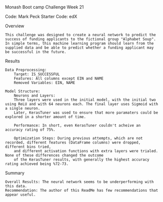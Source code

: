 Monash Boot camp Challenge Week 21

Code: Mark Peck
Starter Code: edX

Overview

    This challenge was designed to create a neural network to predict the success of funding applicants to the fictional group "Alphabet Soup".
    In simple terms, this machine learning program should learn from the supplied data and be able to predict whether a funding applicant may be successful in the future.

Results

    Data Preprocessing:
        Target: IS_SUCCESSFUL
        Features: All columns except EIN and NAME
        Removed Variables: EIN, NAME

    Model Structure:
        Neurons and Layers:
        Three layers were used in the initial model, with the initial two using ReLU and with 64 neurons each. The final layer uses Sigmoid with a single neuron.
        Later, KerasTuner was used to ensure that more paramaters could be explored in a shorter amount of time.
        
        Performance: In short, even KerasTuner couldn't acheive an accuracy rating of 75%. 
        
        Optimization Steps: During previous attempts, which are not recorded, different features (DataFrame columns) were dropped, different bins tried, 
        and different activation functions with extra layers were trialed. None of these differences changed the outcome
        of the KerasTuner results, with generally the highest accuracy rating achieved being %72-73.

Summary

    Overall Results: The neural network seems to be underperforming with this data. 
    Recommendation: The author of this ReadMe has few recommendations that appear useful.
